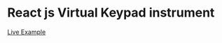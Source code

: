 # React js Virtual Keypad instrument


[Live Example](http://virtual-instrument.s3-website.us-east-2.amazonaws.com/)